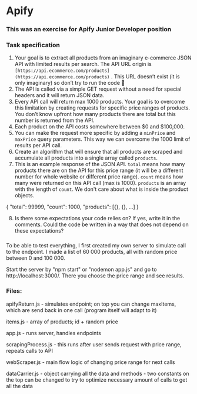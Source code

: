 # Apify

### This was an exercise for Apify Junior Developer position

### Task specification

1. Your goal is to extract all products from an imaginary e-commerce JSON API with limited results per search. The API URL origin is `[https://api.ecommerce.com/products](https://api.ecommerce.com/products)` . This URL doesn’t exist (it is only imaginary) so don’t try to run the code 🙂
2. The API is called via a simple GET request without a need for special headers and it will return JSON data.
3. Every API call will return max 1000 products. Your goal is to overcome this limitation by creating requests for specific price ranges of products. You don’t know upfront how many products there are total but this number is returned from the API.
4. Each product on the API costs somewhere between $0 and $100,000. 
5. You can make the request more specific by adding a `minPrice` and `maxPrice` query parameters. This way we can overcome the 1000 limit of results per API call.
6. Create an algorithm that will ensure that all products are scraped and accumulate all products into a single array called `products`.
7. This is an example response of the JSON API. `total` means how many products there are on the API for this price range (it will be a different number for whole website or different price range). `count` means how many were returned on this API call (max is 1000). `products` is an array with the length of `count`. We don't care about what is inside the product objects.

{
    "total": 99999,
    "count": 1000,
    "products": [{}, {}, ...]
}

8. Is there some expectations your code relies on? If yes, write it in the comments. Could the code be written in a way that does not depend on these expectations?

### 

To be able to test everything, I first created my own server to simulate call to the endpoint.
I made a list of 60 000 products, all with random price between 0 and 100 000.

Start the server by "npm start" or "nodemon app.js" and go to http://localhost:3000/. There you choose the price range and see results.

### Files:

apifyReturn.js - simulates endpoint; on top you can change maxItems, which are send back in one call (program itself will adapt to it)

items.js - array of products; id + random price

app.js - runs server, handles endpoints

scrapingProcess.js - this runs after user sends request with price range, repeats calls to API

webScraper.js - main flow logic of changing price range for next calls

dataCarrier.js - object carrying all the data and methods
    - two constants on the top can be changed to try to optimize necessary amount of calls to get all the data



